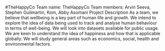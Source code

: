 #TheHappyCo
Team name: TheHappyCo
Team members: Arvin Seeva, Stephen Guilmartin, Kom, Abby Asomani
Project Description
As a team, we believe that wellbeing is a key part of human life and growth. We intend to explore the idea of data being used to track and analyse human behaviour in terms of well-being. We will look into datasets available for public usage. We are keen to understand the idea of happiness and how that is applicable globally. We will study general areas such as economics, social, health and environmental factors. 
